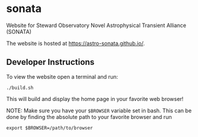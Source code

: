 # sonata
Website for Steward Observatory Novel Astrophysical Transient Alliance (SONATA)

The website is hosted at https://astro-sonata.github.io/.

## Developer Instructions
To view the website open a terminal and run:
```
./build.sh
```
This will build and display the home page in your favorite web browser!

NOTE: Make sure you have your `$BROWSER` variable set in bash. This can be done by
finding the absolute path to your favorite browser and run
```
export $BROWSER=/path/to/browser
```
